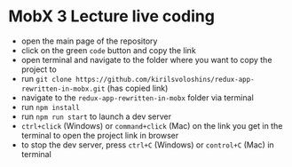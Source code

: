 # MobX 3 Lecture live coding

- open the main page of the repository
- click on the green `code` button and copy the link
- open terminal and navigate to the folder where you want to copy the project to
- run ```git clone https://github.com/kirilsvoloshins/redux-app-rewritten-in-mobx.git``` (has copied link)
- navigate to the ```redux-app-rewritten-in-mobx``` folder via terminal
- run ```npm install```
- run ```npm run start``` to launch a dev server
- ```ctrl+click``` (Windows) or ```command+click``` (Mac) on the link you get in the terminal to open the project link in browser
- to stop the dev server, press ```ctrl+C``` (Windows) or ```control+C``` (Mac) in terminal


